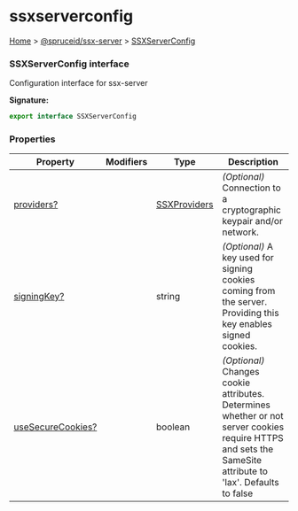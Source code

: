 # ssxserverconfig

[Home](https://github.com/spruceid/ssx/blob/main/documentation/reference/ssx-server/index.md) > [@spruceid/ssx-server](../) > [SSXServerConfig](./)

### SSXServerConfig interface

Configuration interface for ssx-server

**Signature:**

```typescript
export interface SSXServerConfig 
```

### Properties

| Property                                                            | Modifiers | Type                                        | Description                                                                                                                                                |
| ------------------------------------------------------------------- | --------- | ------------------------------------------- | ---------------------------------------------------------------------------------------------------------------------------------------------------------- |
| [providers?](ssx-server.ssxserverconfig.providers.md)               |           | [SSXProviders](../ssx-server.ssxproviders/) | _(Optional)_ Connection to a cryptographic keypair and/or network.                                                                                         |
| [signingKey?](ssx-server.ssxserverconfig.signingkey.md)             |           | string                                      | _(Optional)_ A key used for signing cookies coming from the server. Providing this key enables signed cookies.                                             |
| [useSecureCookies?](ssx-server.ssxserverconfig.usesecurecookies.md) |           | boolean                                     | _(Optional)_ Changes cookie attributes. Determines whether or not server cookies require HTTPS and sets the SameSite attribute to 'lax'. Defaults to false |
